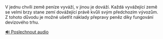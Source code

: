 
V jednu chvíli země peníze vyváží, v jinou je dováží. Každá vyvážející země se velmi brzy stane zemí dovážející právě kvůli svým předchozím vývozům. Z tohoto důvodu je možné ušetřit náklady přepravy peněz díky fungování devizového trhu.

[🔊 Poslechnout audio](/data/7-paragraphs/audio/chapter_83/para_004-V-jednu-chvli-zem-penze-vyv-v-jinou-je-dov.mp3)

